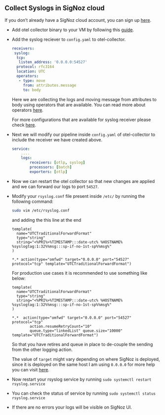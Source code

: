 ## Collect Syslogs in SigNoz cloud

If you don’t already have a SigNoz cloud account, you can sign up [here](https://signoz.io/teams/).

<Tabs>
<TabItem value="VM" label="VM" default>

- Add otel collector binary to your VM by following this [guide](https://signoz.io/docs/tutorial/opentelemetry-binary-usage-in-virtual-machine/).
- Add the syslog reciever to `config.yaml` to otel-collector.

  ```yaml {2-10}
  receivers:
   syslog:
    tcp:
     listen_address: '0.0.0.0:54527'
    protocol: rfc3164
    location: UTC
    operators:
     - type: move
       from: attributes.message
       to: body
  ```

  Here we are collecting the logs and moving message from attributes to body using operators that are available.
  You can read more about operators [here](./logs.md#operators-for-parsing-and-manipulating-logs).

  For more configurations that are available for syslog receiver please check [here](https://github.com/open-telemetry/opentelemetry-collector-contrib/tree/main/receiver/syslogreceiver).

- Next we will modify our pipeline inside `config.yaml` of otel-collector to include the receiver we have created above.

  ```yaml {4}
  service:
      ....
      logs:
          receivers: [otlp, syslog]
          processors: [batch]
          exporters: [otlp]
  ```

- Now we can restart the otel collector so that new changes are applied and we can forward our logs to port `54527`.

- Modify your `rsyslog.conf` file present inside `/etc/` by running the following command:

  ```bash
  sudo vim /etc/rsyslog.conf
  ```

  and adding the this line at the end

  ```
  template(
    name="UTCTraditionalForwardFormat"
    type="string"
    string="<%PRI%>%TIMESTAMP:::date-utc% %HOSTNAME% %syslogtag:1:32%%msg:::sp-if-no-1st-sp%%msg%"
  )

  *.* action(type="omfwd" target="0.0.0.0" port="54527" protocol="tcp" template="UTCTraditionalForwardFormat")
  ```

  For production use cases it is recommended to use something like below:

  ```
  template(
    name="UTCTraditionalForwardFormat"
    type="string"
    string="<%PRI%>%TIMESTAMP:::date-utc% %HOSTNAME% %syslogtag:1:32%%msg:::sp-if-no-1st-sp%%msg%"
  )

  *.*  action(type="omfwd" target="0.0.0.0" port="54527" protocol="tcp"
          action.resumeRetryCount="10"
          queue.type="linkedList" queue.size="10000" template="UTCTraditionalForwardFormat")
  ```

  So that you have retires and queue in place to de-couple the sending from the other logging action.

  The value of `target` might vary depending on where SigNoz is deployed, since it is deployed on the same host I am using `0.0.0.0` for more help you can visit [here](../install/troubleshooting.md#signoz-otel-collector-address-grid).

- Now restart your rsyslog service by running `sudo systemctl restart rsyslog.service`
- You can check the status of service by running `sudo systemctl status rsyslog.service`
- If there are no errors your logs will be visible on SigNoz UI.

</TabItem>
</Tabs>
